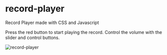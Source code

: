 # record-player
Record Player made with CSS and Javascript

Press the red button to start playing the record.
Control the volume with the slider and control buttons.


![record-player](https://user-images.githubusercontent.com/49206247/183294506-b17fd59c-8612-46fc-b8d3-2a66a5f53a8d.png)
